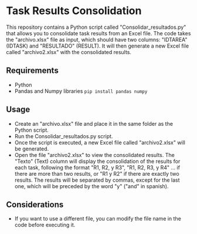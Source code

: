 # Task Results Consolidation

This repository contains a Python script called "Consolidar_resultados.py" that allows you to consolidate task results from an Excel file. The code takes the "archivo.xlsx" file as input, which should have two columns: "IDTAREA" (IDTASK) and "RESULTADO" (RESULT). It will then generate a new Excel file called "archivo2.xlsx" with the consolidated results.

## Requirements
- Python
- Pandas and Numpy libraries `pip install pandas numpy`

## Usage
- Create an "archivo.xlsx" file and place it in the same folder as the Python script.
- Run the Consolidar_resultados.py script.
- Once the script is executed, a new Excel file called "archivo2.xlsx" will be generated.
- Open the file "archivo2.xlsx" to view the consolidated results. The "Texto" (Text) column will display the consolidation of the results for each task, following the format "R1, R2, y R3", "R1, R2, R3, y R4" ... if there are more than two results, or "R1 y R2" if there are exactly two results. The results will be separated by commas, except for the last one, which will be preceded by the word "y" ("and" in spanish).

## Considerations
- If you want to use a different file, you can modify the file name in the code before executing it.
